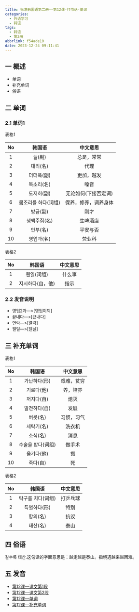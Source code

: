```yaml
---
title: 标准韩国语第二册——第12课-打电话-单词
categories:
  - 外语学习
  - 韩语
tags:
  - 韩语
  - 第2册
abbrlink: f54ade10
date: 2023-12-24 09:11:41
---
```

## 一 概述

* 单词
* 补充单词
* 俗语

<!--more-->

## 二  单词

### 2.1 单词1

表格1

|  No  |       韩国语        |       中文意思       |
| :--: | :-----------------: | :------------------: |
|  1   |       늘(副)        |      总是，常常      |
|  2   |      대리(名)       |         代理         |
|  3   |     더더욱(副)      |      更加，越发      |
|  4   |     목소리(名)      |         嗓音         |
|  5   |     도저히(副)      | 无论如何(下接否定词) |
|  6   | 몸조리를 하다(词组) | 保养，修养，调养身体 |
|  7   |      방금(副)       |         刚才         |
|  8   |    생맥주집(名)     |       生啤酒店       |
|  9   |      안부(名)       |       平安与否       |
|  10  |     영업과(名)      |        营业科        |

表格2

|  No  |      韩国语      | 中文意思 |
| :--: | :--------------: | :------: |
|  1   |    웬일(词组)    |  什么事  |
|  2   | 지시하다(自，他) |   指示   |


### 2.2 发音说明

* 영업2과—>[영업이꾀]
* 끝내다—>[끈내다]
* 연락—>[열락]
* 웬일—>[웬닐]


## 三 补充单词

表格1

|  No  |      韩国语       |  中文意思  |
| :--: | :---------------: | :--------: |
|  1   |   가난하다(形)    | 艰难，贫穷 |
|  2   |    기르다(他)     |  养，培养  |
|  3   |    꺼지다(自)     |    熄灭    |
|  4   |   발전하다(自)    |    发展    |
|  5   |     버릇(名)      | 习惯，习气 |
|  6   |    세탁기(名)     |   洗衣机   |
|  7   |     소식(名)      |    消息    |
|  8   | 수술을 받다(词组) |   做手术   |
|  9   |    옮기다(他)     |     搬     |
|  10  |     죽다(自)      |     死     |

表格2

|  No  |      韩国语       | 中文意思 |
| :--: | :---------------: | :------: |
|  1   | 탁구를 치다(词组) | 打乒乓球 |
|  2   |   특별하다(形)    |   特别   |
|  3   |     항의(名)      |   抗议   |
|  4   |     태산(名)      |   泰山   |

## 四 俗语

갈수록 태산.这句话的字面意思是：越走越是泰山。指境遇越来越困难。

## 五 发音

* [第12课—课文第1段][1]
* [第12课—课文第2段][2]
* [第12课—单词][3]
* [第12课—补充单词][4]



[1]:https://active.clewm.net/DO3bLN?qrurl=http://qr31.cn/DO3bLN&gtype=1&key=a834617044c204a1a0320815af0e73517f0960e253
[2]:https://active.clewm.net/D0JwVi?qrurl=http://qr31.cn/D0JwVi&gtype=1&key=805b31724461c59d80320879df31a3fbf8c02a2283
[3]:https://active.clewm.net/CzXbaL?qrurl=http://qr31.cn/CzXbaL&gtype=1&key=fdeca17b9c697a36a03208cabef9642c5b857e0303
[4]:https://active.clewm.net/ALauWC?qrurl=http://qr31.cn/ALauWC&gtype=1&key=373f817054b4eb9f30320831999bb52977374fb327